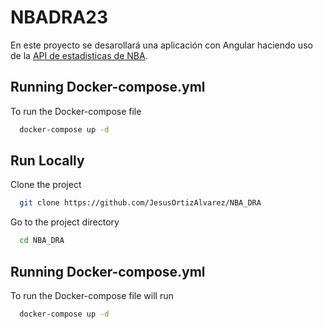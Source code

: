 # NBADRA23

En este proyecto se desarollará una aplicación con Angular haciendo uso de la [API de estadisticas de NBA](https://app.balldontlie.io/).

## Running Docker-compose.yml

To run the Docker-compose file 

```bash
  docker-compose up -d
```

## Run Locally

Clone the project

```bash
  git clone https://github.com/JesusOrtizAlvarez/NBA_DRA
```

Go to the project directory

```bash
  cd NBA_DRA
```
## Running Docker-compose.yml

To run the Docker-compose file will run

```bash
  docker-compose up -d
```

